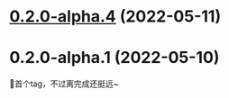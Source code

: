 

# [0.2.0-alpha.4](https://github.com/shadowfish07/VuePressAdmin-backend/compare/0.2.0-alpha.1...0.2.0-alpha.4) (2022-05-11)

# 0.2.0-alpha.1 (2022-05-10)

🎇首个tag，不过离完成还挺远~
